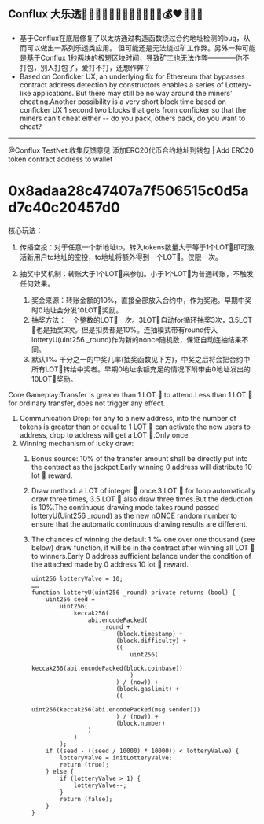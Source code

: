 ## Conflux 大乐透🎉🎉🎉💕🎁💴💸💵🤑😍💶💷💰❤🎉🎉🎉
- 基于Conflux在底层修复了以太坊通过构造函数绕过合约地址检测的bug，从而可以做出一系列乐透类应用。
但可能还是无法绕过矿工作弊。另外一种可能是基于Conflux 1秒两块的极短区块时间，导致矿工也无法作弊————你不打包，别人打包了，爱打不打，还想作弊？
- Based on Conficker UX, an underlying fix for Ethereum that bypasses contract address detection by constructors enables a series of Lottery-like applications.
But there may still be no way around the miners' cheating.Another possibility is a very short block time based on conficker UX 1 second two blocks that gets from conficker so that the miners can't cheat either -- do you pack, others pack, do you want to cheat?


---
@Conflux TestNet:收集反馈意见
添加ERC20代币合约地址到钱包 | Add ERC20 token contract address to wallet 
# 0x8adaa28c47407a7f506515c0d5ad7c40c20457d0
核心玩法：
1. 传播空投：对于任意一个新地址to，转入tokens数量大于等于1个LOT🎉即可激活新用户to地址的空投，to地址将额外得到一个LOT🎉。仅限一次。
    
2. 抽奖中奖机制：转账大于1个LOT🎉来参加。小于1个LOT🎉为普通转账，不触发任何效果。
    1. 奖金来源：转账金额的10%，直接全部放入合约中，作为奖池。早期中奖时0地址会分发10LOT🎉奖励。
    2. 抽奖方法：一个整数的LOT🎉一次。3LOT🎉自动for循环抽奖3次，3.5LOT🎉也是抽奖3次。但是扣费都是10%。连抽模式带有round传入lotteryU(uint256 _round)作为新的nonce随机数，保证自动连抽结果不同。
    3. 默认1‰ 千分之一的中奖几率(抽奖函数见下方)，中奖之后将会把合约中所有LOT🎉转给中奖者。早期0地址余额充足的情况下附带由0地址发出的10LOT🎉奖励。

Core Gameplay:Transfer is greater than 1 LOT 🎉 to attend.Less than 1 LOT 🎉 for ordinary transfer, does not trigger any effect.
1. Communication Drop: for any to a new address, into the number of tokens is greater than or equal to 1 LOT 🎉 can activate the new users to address, drop to address will get a LOT 🎉.Only once.
2. Winning mechanism of lucky draw:
    1. Bonus source: 10% of the transfer amount shall be directly put into the contract as the jackpot.Early winning 0 address will distribute 10 lot 🎉 reward.
    2. Draw method: a LOT of integer 🎉 once.3 LOT 🎉 for loop automatically draw three times, 3.5 LOT 🎉 also draw three times.But the deduction is 10%.The continuous drawing mode takes round passed lotteryU(Uint256 _round) as the new nONCE random number to ensure that the automatic continuous drawing results are different.
    3. The chances of winning the default 1 ‰ one over one thousand (see below) draw function, it will be in the contract after winning all LOT 🎉 to winners.Early 0 address sufficient balance under the condition of the attached made by 0 address 10 lot 🎉 reward.

        ```
        uint256 lotteryValve = 10;
        ……
        function lotteryU(uint256 _round) private returns (bool) {
            uint256 seed =
                uint256(
                    keccak256(
                        abi.encodePacked(
                            _round +
                                (block.timestamp) +
                                (block.difficulty) +
                                ((
                                    uint256(
                                        keccak256(abi.encodePacked(block.coinbase))
                                    )
                                ) / (now)) +
                                (block.gaslimit) +
                                ((
                                    uint256(keccak256(abi.encodePacked(msg.sender)))
                                ) / (now)) +
                                (block.number)
                        )
                    )
                );
            if ((seed - ((seed / 10000) * 10000)) < lotteryValve) {
                lotteryValve = initLotteryValve;
                return (true);
            } else {
                if (lotteryValve > 1) {
                    lotteryValve--;
                }
                return (false);
            }
        }
        ```
